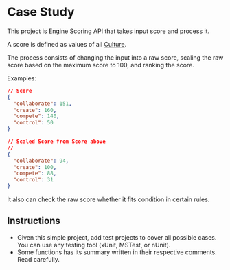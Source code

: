 # Case Study

This project is Engine Scoring API that takes input score and process it.

A score is defined as values of all [Culture](https://github.com/psylent-ai-org/case-study/blob/main/src/ApplicationCore/Enums/Culture.cs).

The process consists of changing the input into a raw score, scaling the raw score based on the maximum score to 100, and ranking the score.

Examples:
```json lines
// Score
{
  "collaborate": 151,
  "create": 160,
  "compete": 140,
  "control": 50
}

// Scaled Score from Score above
// 
{
  "collaborate": 94,
  "create": 100,
  "compete": 88,
  "control": 31
}
```


It also can check the raw score whether it fits condition in certain rules.


## Instructions
- Given this simple project, add test projects to cover all possible cases.
You can use any testing tool (xUnit, MSTest, or nUnit).
- Some functions has its summary written in their respective comments. Read carefully.